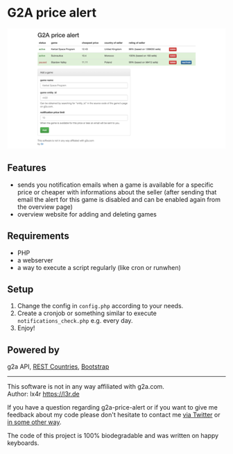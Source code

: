 # G2A price alert
![Screenshot](screenshot.png)

## Features
- sends you notification emails when a game is available for a specific price or cheaper with informations about the seller (after sending that email the alert for this game is disabled and can be enabled again from the overview page)
- overview website for adding and deleting games

## Requirements
- PHP
- a webserver
- a way to execute a script regularly (like cron or runwhen)

## Setup
1. Change the config in `config.php` according to your needs.
2. Create a cronjob or something similar to execute `notifications_check.php` e.g. every day.
3. Enjoy!

## Powered by
g2a API, [REST Countries](https://restcountries.eu), [Bootstrap](http://getbootstrap.com)

----
This software is not in any way affiliated with g2a.com.  
Author: lx4r <https://l3r.de>

If you have a question regarding g2a-price-alert or if you want to give me feedback about my code please don't hesitate to contact me [via Twitter](https://twitter.com/lx4r) or [in some other way](https://l3r.de/en/contact).

The code of this project is 100% biodegradable and was written on happy keyboards.